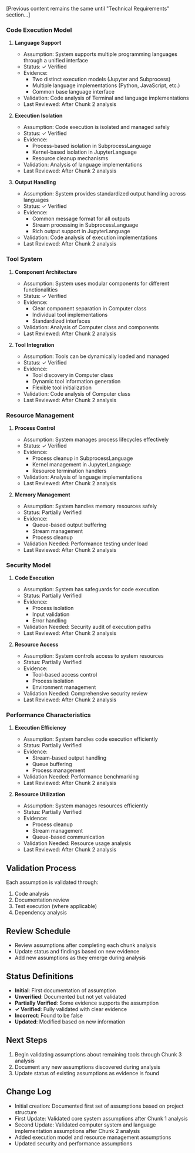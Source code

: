 [Previous content remains the same until "Technical Requirements" section...]

### Code Execution Model
1. **Language Support**
   - Assumption: System supports multiple programming languages through a unified interface
   - Status: ✓ Verified
   - Evidence:
     - Two distinct execution models (Jupyter and Subprocess)
     - Multiple language implementations (Python, JavaScript, etc.)
     - Common base language interface
   - Validation: Code analysis of Terminal and language implementations
   - Last Reviewed: After Chunk 2 analysis

2. **Execution Isolation**
   - Assumption: Code execution is isolated and managed safely
   - Status: ✓ Verified
   - Evidence:
     - Process-based isolation in SubprocessLanguage
     - Kernel-based isolation in JupyterLanguage
     - Resource cleanup mechanisms
   - Validation: Analysis of language implementations
   - Last Reviewed: After Chunk 2 analysis

3. **Output Handling**
   - Assumption: System provides standardized output handling across languages
   - Status: ✓ Verified
   - Evidence:
     - Common message format for all outputs
     - Stream processing in SubprocessLanguage
     - Rich output support in JupyterLanguage
   - Validation: Code analysis of execution implementations
   - Last Reviewed: After Chunk 2 analysis

### Tool System
1. **Component Architecture**
   - Assumption: System uses modular components for different functionalities
   - Status: ✓ Verified
   - Evidence:
     - Clear component separation in Computer class
     - Individual tool implementations
     - Standardized interfaces
   - Validation: Analysis of Computer class and components
   - Last Reviewed: After Chunk 2 analysis

2. **Tool Integration**
   - Assumption: Tools can be dynamically loaded and managed
   - Status: ✓ Verified
   - Evidence:
     - Tool discovery in Computer class
     - Dynamic tool information generation
     - Flexible tool initialization
   - Validation: Code analysis of Computer class
   - Last Reviewed: After Chunk 2 analysis

### Resource Management
1. **Process Control**
   - Assumption: System manages process lifecycles effectively
   - Status: ✓ Verified
   - Evidence:
     - Process cleanup in SubprocessLanguage
     - Kernel management in JupyterLanguage
     - Resource termination handlers
   - Validation: Analysis of language implementations
   - Last Reviewed: After Chunk 2 analysis

2. **Memory Management**
   - Assumption: System handles memory resources safely
   - Status: Partially Verified
   - Evidence:
     - Queue-based output buffering
     - Stream management
     - Process cleanup
   - Validation Needed: Performance testing under load
   - Last Reviewed: After Chunk 2 analysis

### Security Model
1. **Code Execution**
   - Assumption: System has safeguards for code execution
   - Status: Partially Verified
   - Evidence:
     - Process isolation
     - Input validation
     - Error handling
   - Validation Needed: Security audit of execution paths
   - Last Reviewed: After Chunk 2 analysis

2. **Resource Access**
   - Assumption: System controls access to system resources
   - Status: Partially Verified
   - Evidence:
     - Tool-based access control
     - Process isolation
     - Environment management
   - Validation Needed: Comprehensive security review
   - Last Reviewed: After Chunk 2 analysis

### Performance Characteristics
1. **Execution Efficiency**
   - Assumption: System handles code execution efficiently
   - Status: Partially Verified
   - Evidence:
     - Stream-based output handling
     - Queue buffering
     - Process management
   - Validation Needed: Performance benchmarking
   - Last Reviewed: After Chunk 2 analysis

2. **Resource Utilization**
   - Assumption: System manages resources efficiently
   - Status: Partially Verified
   - Evidence:
     - Process cleanup
     - Stream management
     - Queue-based communication
   - Validation Needed: Resource usage analysis
   - Last Reviewed: After Chunk 2 analysis

## Validation Process
Each assumption is validated through:
1. Code analysis
2. Documentation review
3. Test execution (where applicable)
4. Dependency analysis

## Review Schedule
- Review assumptions after completing each chunk analysis
- Update status and findings based on new evidence
- Add new assumptions as they emerge during analysis

## Status Definitions
- **Initial**: First documentation of assumption
- **Unverified**: Documented but not yet validated
- **Partially Verified**: Some evidence supports the assumption
- **✓ Verified**: Fully validated with clear evidence
- **Incorrect**: Found to be false
- **Updated**: Modified based on new information

## Next Steps
1. Begin validating assumptions about remaining tools through Chunk 3 analysis
2. Document any new assumptions discovered during analysis
3. Update status of existing assumptions as evidence is found

## Change Log
- Initial creation: Documented first set of assumptions based on project structure
- First Update: Validated core system assumptions after Chunk 1 analysis
- Second Update: Validated computer system and language implementation assumptions after Chunk 2 analysis
- Added execution model and resource management assumptions
- Updated security and performance assumptions
